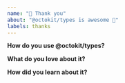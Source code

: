 ```yaml
---
name: "💝 Thank you"
about: "@octokit/types is awesome 🙌"
labels: thanks
---
```


<!-- Please replace all placeholders such as this below -->

**How do you use @octokit/types?**

<!-- I’d love to know how you use @octokit/types, to better understand people’s use cases -->

**What do you love about it?**

<!-- Thanks for the kind words 🤗 -->

**How did you learn about it?**

<!-- Just curious -->
